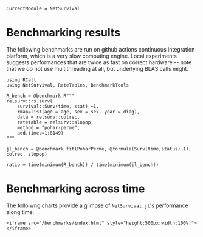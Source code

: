 ```@meta
CurrentModule = NetSurvival
```

# Benchmarking results

The following benchmarks are run on github actions continuous integration platform, which is a very slow computing engine. Local experiments suggests performances that are twice as fast on correct hardware -- note that we do not use multithreading at all, but underlying BLAS calls might. 

```@example 1
using RCall
using NetSurvival, RateTables, BenchmarkTools

R_bench = @benchmark R"""
relsurv::rs.surv(
    survival::Surv(time, stat) ~1, 
    rmap=list(age = age, sex = sex, year = diag), 
    data = relsurv::colrec, 
    ratetable = relsurv::slopop, 
    method = "pohar-perme", 
    add.times=1:8149)
"""

jl_bench = @benchmark fit(PoharPerme, @formula(Surv(time,status)~1), colrec, slopop)

ratio = time(minimum(R_bench)) / time(minimum(jl_bench))
```


# Benchmarking across time

The folloiwng charts provide a glimpse of `NetSurvival.jl`'s performance along time: 

```@raw html
<iframe src="/benchmarks/index.html" style="height:500px;width:100%;"></iframe>
```